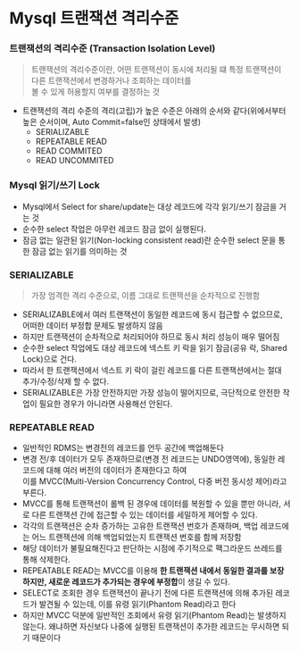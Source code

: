 # Mysql 트랜잭션 격리수준

### 트랜잭션의 격리수준 (Transaction Isolation Level)
> 트랜잭션의 격리수준이란, 어떤 트랜잭션이 동시에 처리될 떄 특정 트랜잭션이 다른 트랜잭션에서 변경하거나 조회하는 데이터를      
> 볼 수 있게 허용할지 여부를 결정하는 것
* 트랜잭션의 격리 수준의 격리(고립)가 높은 수준은 아래의 순서와 같다(위에서부터 높은 순서이며, Auto Commit=false인 상태에서 발생)
  * SERIALIZABLE
  * REPEATABLE READ
  * READ COMMITED
  * READ UNCOMMITED

### Mysql 읽기/쓰기 Lock
* Mysql에서 Select for share/update는 대상 레코드에 각각 읽기/쓰기 잠금을 거는 것
* 순수한 select 작업은 아무런 레코드 잠금 없이 실행된다.
* 잠금 없는 일관된 읽기(Non-locking consistent read)란 순수한 select 문을 통한 잠금 없는 읽기를 의미하는 것

### SERIALIZABLE
> 가장 엄격한 격리 수준으로, 이름 그대로 트랜잭션을 순차적으로 진행함
* SERIALIZABLE에서 여러 트랜잭션이 동일한 레코드에 동시 접근할 수 없으므로, 어떠한 데이터 부정합 문제도 발생하지 않음
* 하지만 트랜잭션이 순차적으로 처리되어야 하므로 동시 처리 성능이 매우 떨어짐
* 순수한 select 작업에도 대상 레코드에 넥스트 키 락을 읽기 잠금(공유 락, Shared Lock)으로 건다.
* 따라서 한 트랜잭션에서 넥스트 키 락이 걸린 레코드를 다른 트랜잭션에서는 절대 추가/수정/삭제 할 수 없다.
* SERIALIZABLE은 가장 안전하지만 가장 성능이 떨어지므로, 극단적으로 안전한 작업이 필요한 경우가 아니라면 사용해선 안된다.

### REPEATABLE READ
* 일반적인 RDMS는 변경전의 레코드를 언두 공간에 백업해둔다
* 변경 전/후 데이터가 모두 존재하므로(변경 전 레코드는 UNDO영역에), 동일한 레코드에 대해 여러 버전의 데이터가 존재한다고 하여    
  이를 MVCC(Multi-Version Concurrency Control, 다중 버전 동시성 제어)라고 부른다.
* MVCC를 통해 트랜잭션이 롤백 된 경우에 데이터를 복원할 수 있을 뿐만 아니라, 서로 다른 트랜잭션 간에 접근할 수 있는 데이터를 세밀하게 제어할 수 있다.
* 각각의 트랜잭션은 순차 증가하는 고유한 트랜잭션 번호가 존재하며, 백업 레코드에는 어느 트랜잭션에 의해 백업되었는지 트랜잭션 번호를 함께 저장함
* 해당 데이터가 불필요해진다고 판단하는 시점에 주기적으로 팩그라운드 쓰레드를 통해 삭제한다.
* REPEATABLE READ는 MVCC를 이용해 **한 트랜잭션 내에서 동일한 결과를 보장하지만, 새로운 레코드가 추가되는 경우에 부정합**이 생길 수 있다.
* SELECT로 조회한 경우 트랜잭션이 끝나기 전에 다른 트랜잭션에 의해 추가된 레코드가 발견될 수 있는데, 이를 유령 읽기(Phantom Read)라고 한다
* 하지만 MVCC 덕분에 일반적인 조회에서 유령 읽기(Phantom Read)는 발생하지 않는다. 왜냐하면 자신보다 나중에 실행된 트랜잭션이 추가한 레코드는 무시하면 되기 때문이다

  
